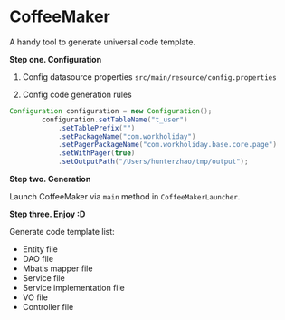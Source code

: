 # CoffeeMaker
A handy tool to generate universal code template.



**Step one. Configuration**

1. Config datasource properties
`src/main/resource/config.properties`

2. Config code generation rules
```java
Configuration configuration = new Configuration();
        configuration.setTableName("t_user")
            .setTablePrefix("")
            .setPackageName("com.workholiday")
            .setPagerPackageName("com.workholiday.base.core.page")
            .setWithPager(true)
            .setOutputPath("/Users/hunterzhao/tmp/output");
```


**Step two. Generation**

Launch CoffeeMaker via `main` method in `CoffeeMakerLauncher`.


**Step three. Enjoy :D**

Generate code template list:
- Entity file
- DAO file
- Mbatis mapper file
- Service file
- Service implementation file
- VO file
- Controller file



